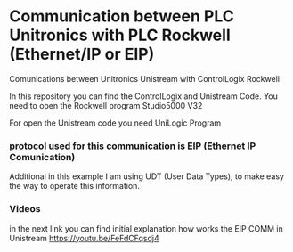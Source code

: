 # Communication between PLC Unitronics with PLC Rockwell  (Ethernet/IP or EIP)
Comunications between Unitronics Unistream with ControlLogix Rockwell

In this repository you can find the ControlLogix and Unistream Code.
You need to open the Rockwell program Studio5000 V32

For open the Unistream code you need UniLogic Program

### protocol used for this communication is EIP (Ethernet IP Comunication) ###
Additional in this example I am using UDT (User Data Types), to make easy the way to operate this information.


### Videos


in the next link you can find initial explanation how works the EIP COMM in Unistream
https://youtu.be/FeFdCFqsdj4
